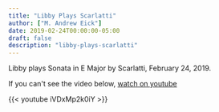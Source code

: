 ```yaml
---
title: "Libby Plays Scarlatti"
author: ["M. Andrew Eick"]
date: 2019-02-24T00:00:00-05:00
draft: false
description: "libby-plays-scarlatti"
---
```


Libby plays Sonata in E Major by Scarlatti, February 24, 2019.

If you can't see the video below, [watch on youtube](https://youtu.be/iVDxMp2k0iY)

{{< youtube iVDxMp2k0iY >}}